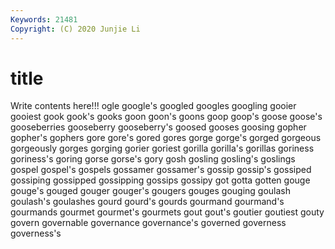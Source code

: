```yaml
---
Keywords: 21481
Copyright: (C) 2020 Junjie Li
---
```


# title

Write contents here!!!
ogle 
google's 
googled 
googles
googling 
gooier 
gooiest 
gook 
gook's 
gooks 
goon 
goon's 
goons 
goop
goop's 
goose 
goose's 
gooseberries 
gooseberry 
gooseberry's 
goosed 
gooses 
goosing 
gopher
gopher's 
gophers 
gore 
gore's 
gored 
gores 
gorge 
gorge's 
gorged 
gorgeous
gorgeously 
gorges 
gorging 
gorier 
goriest 
gorilla 
gorilla's 
gorillas 
goriness 
goriness's
goring 
gorse 
gorse's 
gory 
gosh 
gosling 
gosling's 
goslings 
gospel 
gospel's
gospels 
gossamer 
gossamer's 
gossip 
gossip's 
gossiped 
gossiping 
gossipped 
gossipping 
gossips
gossipy 
got 
gotta 
gotten 
gouge 
gouge's 
gouged 
gouger 
gouger's 
gougers
gouges 
gouging 
goulash 
goulash's 
goulashes 
gourd 
gourd's 
gourds 
gourmand 
gourmand's
gourmands 
gourmet 
gourmet's 
gourmets 
gout 
gout's 
goutier 
goutiest 
gouty 
govern
governable 
governance 
governance's 
governed 
governess 
governess's 
